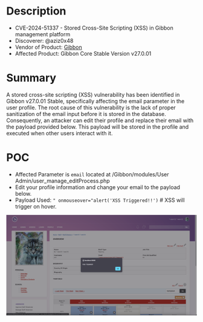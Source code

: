 # Description

- CVE-2024-51337 - Stored Cross-Site Scripting (XSS) in Gibbon management platform
- Discoverer: @aziz0x48
- Vendor of Product: [Gibbon](https://github.com/GibbonEdu/core)
- Affected Product: Gibbon Core Stable Version v27.0.01

# Summary

A stored cross-site scripting (XSS) vulnerability has been identified in Gibbon v27.0.01 Stable,
specifically affecting the email parameter in the user profile. The root cause of this vulnerability is the
lack of proper sanitization of the email input before it is stored in the database. Consequently, an
attacker can edit their profile and replace their email with the payload provided below. This payload
will be stored in the profile and executed when other users interact with it.

# POC
- Affected Parameter is ```email``` located at /Gibbon/modules/User Admin/user_manage_editProcess.php
- Edit your profile information and change your email to the payload below.
- Payload Used: ```" onmouseover="alert('XSS Triggered!!')``` # XSS will trigger on hover.

![img-poc](https://raw.githubusercontent.com/aziz0x48/CVEs-and-Vulnerabilities/refs/heads/main/assets/GIbbon-xss.png)
